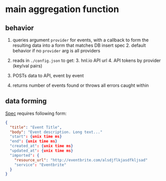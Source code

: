 # main aggregation function

## behavior

1. queries argument `provider` for events, with a callback to form the resulting
   data into a form that matches DB insert spec
   2. default behavior if no `provider` arg is all providers

2. reads in `./config.json` to get:
    3. hnl.io API url
    4. API tokens by provider (key/val pairs)
   
3. POSTs data to API, event by event

4. returns number of events found or throws all errors caught within

## data forming

[Spec](https://github.com/talexand/event-aggregator/wiki/Initial-Spec) requires
following form:

```json
{
  "title": "Event Title",
  "body": "Event description. Long text..."
  "start": {unix time ms}
  "end": {unix time ms}
  "created_at": {unix time ms}
  "updated_at": {unix time ms}
  "imported": {
    "resource_url": "http://eventbrite.com/alsdjflkjasdfkljsad"
    "service": "Eventbrite"
  }
}
```
